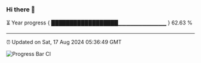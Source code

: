 ### Hi there 👋

⏳ Year progress { ██████████████████▁▁▁▁▁▁▁▁▁▁▁▁ } 62.63 %

---

⏰ Updated on Sat, 17 Aug 2024 05:36:49 GMT

![Progress Bar CI](https://github.com/IshwaranRudhara/GIT-ACTION/workflows/Progress%20Bar%20CI/badge.svg)
